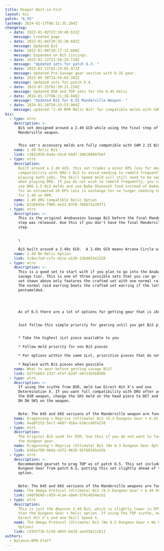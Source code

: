 ```yaml
---
title: Reaper Best-in-Slot
layout: bis
patch: "6.55"
lastmod: 2024-01-17T06:11:35.284Z
changelog:
  - date: 2022-01-02T23:10:40.632Z
    message: Created page
  - date: 2022-01-04T20:35:30.682Z
    message: Updated BiS
  - date: 2022-01-06T20:17:12.688Z
    message: Expanded on BiS listings.
  - date: 2023-01-12T21:56:24.719Z
    message: "Updated sets for patch 6.3. "
  - date: 2023-03-11T01:24:05.973Z
    message: Updated Pre-Savage gear section with 6.35 gear.
  - date: 2023-05-30T14:54:03.101Z
    message: Updated sets for patch 6.4.
  - date: 2023-07-25T01:39:21.226Z
    message: Updated DSR and TOP sets for the 6.45 Relic
  - date: 2024-01-17T06:11:38.048Z
    message: "Updated BiS for 6.55 Manderville Weapon. "
  - date: 2024-01-20T10:33:53.004Z
    message: updated "2.49 RPR Relic BiS" for compatible melds with SAM/MNK
bis:
  - type: etro
    description: >-
      BiS set designed around a 2.49 GCD while using the final step of the
      Manderville weapon. 


      This set's accessory melds are fully compatible with SAM 2.15 BiS and MNK's "SAM 2.15 Meld Compatible" BiS. However, this set does not share compatibility with DRG due to many differing melds. If you do not care about compatibility with DRG, use this set, otherwise use the DRG compatible Relic option.
    name: 2.49 Relic BiS
    link: c3831920-8a4a-43c8-b9d7-20618899fb6f
  - type: etro
    description:
      Built around a 2.49 GCD, this set trades a minor DPS loss for more
      compatibility with DRG's BiS to avoid needing to remeld frequently when
      playing both jobs. The Skill Speed meld will still need to be swapped out
      when playing DRG. If you do not wish to remeld frequently, you can fully
      use DRG 2.5 BiS melds and use Baba Ghanoush food instead of Baked Eggplant
      for an estimated 20 DPS loss in exchange for no longer needing to remeld
      for 2.49 on RPR.
    name: 2.49 DRG Compatible Relic Option
    link: 6226b95e-f905-4e22-83f0-706631e20371
  - type: etro
    description: >-
      This is the original Anabaseios Savage BiS before the final Manderville
      step was released. Use this if you don't have the final Manderville weapon
      step. 


      \

      BiS built around a 2.49s GCD.  A 2.49s GCD means Arcane Circle will only drift .12-.13 seconds every two minutes potentially allowing for better raid alignment. This is currently our recommended option.
    name: 2.49 No Relic Option
    link: 3c8ec7ad-ccfc-42ce-a129-13bd032e2220
  - type: etro
    description: >-
      This is a good set to start with if you plan to go into the Anabaseios
      savage tier. This is one of three possible sets that you can go for. The
      set shown above only features the crafted set with one normal raid piece.
      The normal raid earring beats the crafted set earring if the latter is not
      pentamelded.




      As of 6.5 there are a lot of options for getting gear that is i640+. 


      Just follow this simple priority for gearing until you get BiS pieces:


      * Take the highest iLvl piece available to you

      * Follow meld priority for non BiS pieces

      * For options within the same iLvl, prioritize pieces that do not have skill speed

      * Replace with BiS pieces when possible
    name: What to wear before getting savage BiS?
    link: b377ab03-2327-4fef-b2df-e8c53b5b858b
  - type: etro
    description: >-
      If using the scythe from DSR, meld two Direct Hit X's and one
      Determination X. If you want full compatibility with DRG after acquiring
      the DSR weapon, change the SKS meld on the head piece to DET and then do
      DH DH SKS on the weapon.


      Note: The 645 and 665 versions of the Manderville weapon are functionally the same in DSR. Use whichever you have and allocate the stats as shown in the etro link.
    name: Dragonsong's Reprise (Ultimate) BiS (6.3 Dungeon Gear + 6.45 Relic Option)
    link: 4aa0f252-5ecf-4887-916a-b38ccddfe258
  - type: etro
    description:
      The original BiS used for DSR. Use this if you do not want to farm
      the dungeon gear.
    name: Dragonsong's Reprise (Ultimate) BiS (No 6.3 Dungeon Gear Option)
    link: b301e789-96da-42f2-9628-95f68345e35b
  - type: etro
    description: >-
      Recommended gearset to prog TOP as of patch 6.5. This set includes the
      Dungeon Gear from patch 6.5, putting this set slightly ahead of the other
      option.


      Note: The 645 and 665 versions of the Manderville weapons are functionally the same in TOP. Use whichever you have and allocate the stats as shown in the etro link.
    name: The Omega Protocol (Ultimate) BiS (6.5 Dungeon Gear + 6.45 Relic Option)
    link: d40f9b9d-c459-4ca4-a9e6-570c4034ecb2
  - type: etro
    description:
      This is just the Abyssos 2.49 BiS, which is slightly lower in DPS
      than the Dungeon Gear + Relic option. If using the TOP scythe, meld two
      Direct Hit X's and one Skill Speed X.
    name: The Omega Protocol (Ultimate) BiS (No 6.5 Dungeon Gear + No 6.45 Relic
      Option)
    link: c293f73b-5c58-4855-b43d-aae55b212611
authors:
  - Balance-RPR-Staff
---
```

